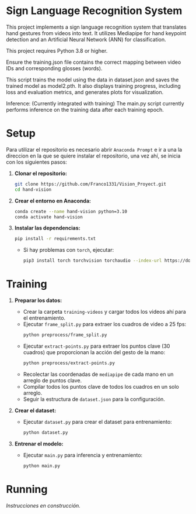 # Sign Language Recognition System 
This project implements a sign language recognition system that translates hand gestures from videos into text. It utilizes Mediapipe for hand keypoint detection and an Artificial Neural Network (ANN) for classification.

This project requires Python 3.8 or higher.

Ensure the training.json file contains the correct mapping between video IDs and corresponding glosses (words).

This script trains the model using the data in dataset.json and saves the trained model as model2.pth. It also displays training progress, including loss and evaluation metrics, and generates plots for visualization.

Inference: (Currently integrated with training) The main.py script currently performs inference on the training data after each training epoch.
# Setup

Para utilizar el repositorio es necesario abrir `Anaconda Prompt` e ir a una la direccion en la que se quiere instalar el repositorio, una vez ahí, se inicia con los siguientes pasos:

1. **Clonar el repositorio:**
   ```bash
   git clone https://github.com/Franco1331/Vision_Proyect.git
   cd hand-vision
   ```

2. **Crear el entorno en Anaconda:**
   ```bash
   conda create --name hand-vision python=3.10
   conda activate hand-vision
   ```

3. **Instalar las dependencias:**
   ```bash
   pip install -r requirements.txt
   ```

   - Si hay problemas con `torch`, ejecutar:
     ```bash
     pip3 install torch torchvision torchaudio --index-url https://download.pytorch.org/whl/cu124
     ```

# Training

1. **Preparar los datos:**
   - Crear la carpeta `training-videos` y cargar todos los videos ahí para el entrenamiento.
   - Ejecutar `frame_split.py` para extraer los cuadros de video a 25 fps:
     ```bash
     python preprocess/frame_split.py
     ```
   - Ejecutar `extract-points.py` para extraer los puntos clave (30 cuadros) que proporcionan la acción del gesto de la mano:
     ```bash
     python preprocess/extract-points.py
     ```
   - Recolectar las coordenadas de `mediapipe` de cada mano en un arreglo de puntos clave.
   - Compilar todos los puntos clave de todos los cuadros en un solo arreglo.
   - Seguir la estructura de `dataset.json` para la configuración.

3. **Crear el dataset:**
   - Ejecutar `dataset.py` para crear el dataset para entrenamiento:
     ```bash
     python dataset.py
     ```

3. **Entrenar el modelo:**
   - Ejecutar `main.py` para inferencia y entrenamiento:
     ```bash
     python main.py
     ```

# Running

_Instrucciones en construcción._
